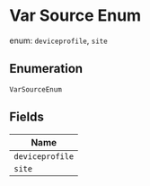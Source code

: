 
# Var Source Enum

enum: `deviceprofile`, `site`

## Enumeration

`VarSourceEnum`

## Fields

| Name |
|  --- |
| `deviceprofile` |
| `site` |

